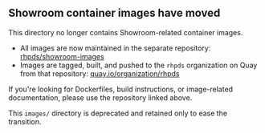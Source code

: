 ## Showroom container images have moved

This directory no longer contains Showroom-related container images.

- All images are now maintained in the separate repository: [rhpds/showroom-images](https://github.com/rhpds/showroom-images)
- Images are tagged, built, and pushed to the `rhpds` organization on Quay from that repository: [quay.io/organization/rhpds](https://quay.io/organization/rhpds)

If you're looking for Dockerfiles, build instructions, or image-related documentation, please use the repository linked above.

This `images/` directory is deprecated and retained only to ease the transition.
